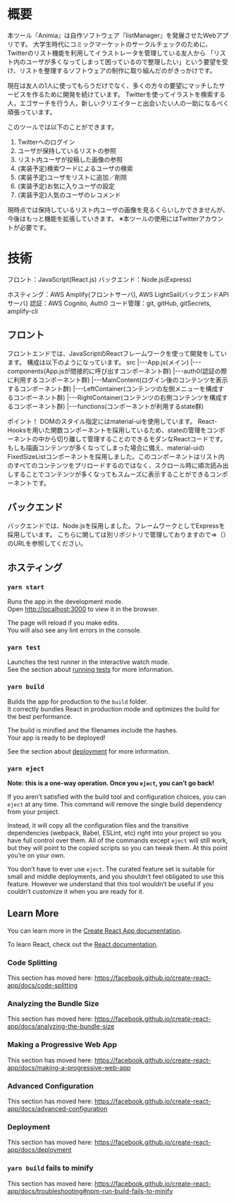 # 概要
本ツール『Animia』は自作ソフトウェア『listManager』を発展させたWebアプリです。
大学生時代にコミックマーケットのサークルチェックのために、Twitterのリスト機能を利用してイラストレータを管理している友人から
「リスト内のユーザが多くなってしまって困っているので整理したい」という要望を受け、リストを整理するソフトウェアの制作に取り組んだのがきっかけです。

現在は友人の1人に使ってもらうだけでなく、多くの方々の要望にマッチしたサービスを作るために開発を続けています。
Twitterを使ってイラストを検索する人，エゴサーチを行う人，新しいクリエイターと出会いたい人の一助になるべく頑張っています。

このツールでは以下のことができます。
  1. Twitterへのログイン
  2. ユーザが保持しているリストの参照
  3. リスト内ユーザが投稿した画像の参照
  4. (実装予定)検索ワードによるユーザの検索
  5. (実装予定)ユーザをリストに追加／削除
  6. (実装予定)お気に入りユーザの設定
  7. (実装予定)人気のユーザのレコメンド

現時点では保持しているリスト内ユーザの画像を見るくらいしかできませんが、今後はもっと機能を拡張していきます。
※本ツールの使用にはTwitterアカウントが必要です。

# 技術
フロント：JavaScript(React.js)
バックエンド：Node.js(Express)

ホスティング：AWS Amplify(フロントサーバ), AWS LightSail(バックエンドAPIサーバ)
認証：AWS Cognito, Auth0
コード管理：git, gitHub, gitSecrets, amplify-cli

## フロント
フロントエンドでは、JavaScriptのReactフレームワークを使って開発をしています。
構成は以下のようになっています。
src
|---App.js(メイン)
|---components(App.jsが間接的に呼び出すコンポーネント群)
    |---auth0(認証の際に利用するコンポーネント群)
    |---MainContent(ログイン後のコンテンツを表示するコンポーネント群)
        |---LeftContainer(コンテンツの左側メニューを構成するコンポーネント群)
        |---RightContainer(コンテンツの右側コンテンツを構成するコンポーネント群)
|---functions(コンポーネントが利用するstate群)

ポイント！
DOMのスタイル指定にはmaterial-uiを使用しています。
React-Hooksを用いた関数コンポーネントを採用しているため、stateの管理をコンポーネントの中から切り離して管理することのできるモダンなReactコードです。
もしも描画コンテンツが多くなってしまった場合に備え、material-uiのFixedSizeListコンポーネントを採用しました。このコンポーネントはリスト内のすべてのコンテンツをプリロードするのではなく、スクロール時に順次読み出しすることでコンテンツが多くなってもスムーズに表示することができるコンポーネントです。

## バックエンド
バックエンドでは、Node.jsを採用しました。フレームワークとしてExpressを採用しています。
こちらに関しては別リポジトリで管理しておりますので⇒（）のURLを参照してください。

## ホスティング

### `yarn start`

Runs the app in the development mode.<br />
Open [http://localhost:3000](http://localhost:3000) to view it in the browser.

The page will reload if you make edits.<br />
You will also see any lint errors in the console.

### `yarn test`

Launches the test runner in the interactive watch mode.<br />
See the section about [running tests](https://facebook.github.io/create-react-app/docs/running-tests) for more information.

### `yarn build`

Builds the app for production to the `build` folder.<br />
It correctly bundles React in production mode and optimizes the build for the best performance.

The build is minified and the filenames include the hashes.<br />
Your app is ready to be deployed!

See the section about [deployment](https://facebook.github.io/create-react-app/docs/deployment) for more information.

### `yarn eject`

**Note: this is a one-way operation. Once you `eject`, you can’t go back!**

If you aren’t satisfied with the build tool and configuration choices, you can `eject` at any time. This command will remove the single build dependency from your project.

Instead, it will copy all the configuration files and the transitive dependencies (webpack, Babel, ESLint, etc) right into your project so you have full control over them. All of the commands except `eject` will still work, but they will point to the copied scripts so you can tweak them. At this point you’re on your own.

You don’t have to ever use `eject`. The curated feature set is suitable for small and middle deployments, and you shouldn’t feel obligated to use this feature. However we understand that this tool wouldn’t be useful if you couldn’t customize it when you are ready for it.

## Learn More

You can learn more in the [Create React App documentation](https://facebook.github.io/create-react-app/docs/getting-started).

To learn React, check out the [React documentation](https://reactjs.org/).

### Code Splitting

This section has moved here: https://facebook.github.io/create-react-app/docs/code-splitting

### Analyzing the Bundle Size

This section has moved here: https://facebook.github.io/create-react-app/docs/analyzing-the-bundle-size

### Making a Progressive Web App

This section has moved here: https://facebook.github.io/create-react-app/docs/making-a-progressive-web-app

### Advanced Configuration

This section has moved here: https://facebook.github.io/create-react-app/docs/advanced-configuration

### Deployment

This section has moved here: https://facebook.github.io/create-react-app/docs/deployment

### `yarn build` fails to minify

This section has moved here: https://facebook.github.io/create-react-app/docs/troubleshooting#npm-run-build-fails-to-minify
